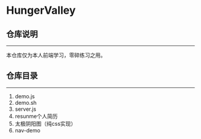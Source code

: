 # HungerValley

## 仓库说明
---
本仓库仅为本人前端学习，零碎练习之用。

## 仓库目录
---
1. demo.js
2. demo.sh
3. server.js
4. resunme个人简历
5. 太极阴阳图（纯css实现）
6. nav-demo